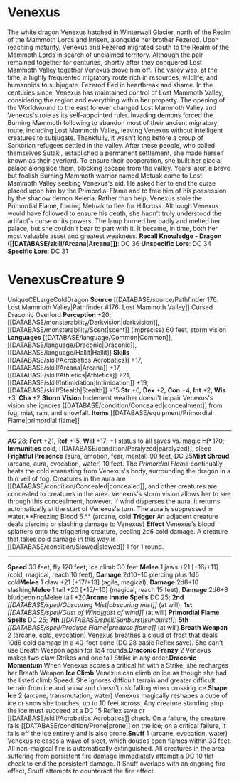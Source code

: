 ﻿---
ac: '28'
alignment: CE
all_resistance: null
burrow_speed: null
charisma: '+2'
climb_speed: '30'
constitution: '+4'
creature_ability:
- Breath Weapon
- Draconic Frenzy
- Draconic Momentum
- Freezing Blood
- Frightful Presence
- Ice
- Climb
- Mist Shroud
- Shape Ice
- Snuff
- Storm Vision
creature_family: null
description: 'The white dragon Venexus hatched in Winterwall Glacier, north of the
  Realm of the Mammoth Lords and Irrisen, alongside her brother Fezerod. Upon reaching
  maturity, Venexus and Fezerod migrated south to the Realm of the Mammoth Lords in
  search of unclaimed territory. Although the pair remained together for centuries,
  shortly after they conquered Lost Mammoth Valley together Venexus drove him off.
  The valley was, at the time, a highly frequented migratory route rich in resources,
  wildlife, and humanoids to subjugate. Fezerod fled in heartbreak and shame. In the
  centuries since, Venexus has maintained control of Lost Mammoth Valley, considering
  the region and everything within her property.<br/><br/> The opening of the Worldwound
  to the east forever changed Lost Mammoth Valley and Venexus''s role as its self-appointed
  ruler. Invading demons forced the Burning Mammoth following to abandon most of their
  ancient migratory route, including Lost Mammoth Valley, leaving Venexus without
  intelligent creatures to subjugate. Thankfully, it wasn''t long before a group of
  Sarkorian refugees settled in the valley. After these people, who called themselves
  Sutaki, established a permanent settlement, she made herself known as their overlord.
  To ensure their cooperation, she built her glacial palace alongside them, blocking
  escape from the valley.<br/><br/> Years later, a brave but foolish Burning Mammoth
  warrior named Metuak came to Lost Mammoth Valley seeking Venexus''s aid. He asked
  her to end the curse placed upon him by the Primordial Flame and to free him of
  his possession by the shadow demon Xeleria. Rather than help, Venexus stole the
  Primordial Flame, forcing Metuak to flee for Hillcross. Although Venexus would have
  followed to ensure his death, she hadn''t truly understood the artifact''s curse
  or its powers. The lamp burned her badly and melted her palace, but she couldn''t
  bear to part with it. It became, in time, both her most valuable asset and greatest
  weakness.<br/><br/><b><u>Recall Knowledge - Dragon</u> ( [[DATABASE/skill/Arcana|Arcana]]
  )</b>: DC 36<br/><b><u>Unspecific Lore</u></b>: DC 34<br/><b><u>Specific Lore</u></b>:
  DC 31'
dexterity: '+2'
element: null
fly_speed: '120'
fortitude: '+21'
hardness: null
hp: '170'
id: '1793'
immunity:
- '[[DATABASE/trait/Cold|cold]]'
- '[[DATABASE/condition/Paralyzed|paralyzed]]'
- '[[DATABASE/trait/Sleep|sleep]]'
intelligence: '+2'
land_speed: '30'
language:
- '[[DATABASE/language/Common|Common]]'
- '[[DATABASE/language/Draconic|Draconic]]'
- '[[DATABASE/language/Hallit|Hallit]]'
level: '9'
max_speed: '120'
name: Venexus
perception: '+20'
rarity: Unique
reflex: '+15'
resistance: null
rus_type_level: null
school: null
sense:
- '[[DATABASE/monsterability/Darkvision|darkvision]]'
- '[[DATABASE/monsterability/Scent|scent]] (imprecise) 60 feet'
- storm vision
size: Large
skill:
- '[[DATABASE/skill/Acrobatics|Acrobatics]] +17'
- '[[DATABASE/skill/Arcana|Arcana]] +17'
- '[[DATABASE/skill/Athletics|Athletics]] +21'
- '[[DATABASE/skill/Intimidation|Intimidation]] +19'
- '[[DATABASE/skill/Stealth|Stealth]] +15'
source: '[[DATABASE/source/Pathfinder 176. Lost Mammoth Valley|Pathfinder #176: Lost
  Mammoth Valley]]'
speed:
- 30 feet
- fly 120 feet; ice climb 30 feet
spell:
- '[[DATABASE/spell/Gust of Wind|Gust of Wind]]'
- '[[DATABASE/spell/Obscuring Mist|Obscuring Mist]]'
- '[[DATABASE/spell/Produce Flame|Produce Flame]]'
- '[[DATABASE/spell/Sunburst|Sunburst]]'
strength: '+6'
strength_req: '6'
strongest_save:
- Fortitude
swim_speed: null
trait:
- '[[DATABASE/trait/Cold|Cold]]'
- '[[DATABASE/trait/Dragon|Dragon]]'
- '[[DATABASE/trait/Unique|Unique]]'
type: Creature
vision: Darkvision
weakest_save:
- Reflex
weakness: null
will: '+17'
wisdom: '+3'

---
# Venexus

The white dragon Venexus hatched in Winterwall Glacier, north of the Realm of the Mammoth Lords and Irrisen, alongside her brother Fezerod. Upon reaching maturity, Venexus and Fezerod migrated south to the Realm of the Mammoth Lords in search of unclaimed territory. Although the pair remained together for centuries, shortly after they conquered Lost Mammoth Valley together Venexus drove him off. The valley was, at the time, a highly frequented migratory route rich in resources, wildlife, and humanoids to subjugate. Fezerod fled in heartbreak and shame. In the centuries since, Venexus has maintained control of Lost Mammoth Valley, considering the region and everything within her property.
 The opening of the Worldwound to the east forever changed Lost Mammoth Valley and Venexus's role as its self-appointed ruler. Invading demons forced the Burning Mammoth following to abandon most of their ancient migratory route, including Lost Mammoth Valley, leaving Venexus without intelligent creatures to subjugate. Thankfully, it wasn't long before a group of Sarkorian refugees settled in the valley. After these people, who called themselves Sutaki, established a permanent settlement, she made herself known as their overlord. To ensure their cooperation, she built her glacial palace alongside them, blocking escape from the valley.
 Years later, a brave but foolish Burning Mammoth warrior named Metuak came to Lost Mammoth Valley seeking Venexus's aid. He asked her to end the curse placed upon him by the Primordial Flame and to free him of his possession by the shadow demon Xeleria. Rather than help, Venexus stole the Primordial Flame, forcing Metuak to flee for Hillcross. Although Venexus would have followed to ensure his death, she hadn't truly understood the artifact's curse or its powers. The lamp burned her badly and melted her palace, but she couldn't bear to part with it. It became, in time, both her most valuable asset and greatest weakness.
**Recall Knowledge - Dragon ([[DATABASE/skill/Arcana|Arcana]])**: DC 36
**Unspecific Lore**: DC 34
**Specific Lore**: DC 31

# Venexus<span class="item-type">Creature 9</span>

<span class="trait-unique item-trait">Unique</span><span class="trait-alignment item-trait">CE</span><span class="trait-size item-trait">Large</span><span class="item-trait">Cold</span><span class="item-trait">Dragon</span>
**Source** [[DATABASE/source/Pathfinder 176. Lost Mammoth Valley|Pathfinder #176: Lost Mammoth Valley]]
Cursed Draconic Overlord
**Perception** +20; [[DATABASE/monsterability/Darkvision|darkvision]], [[DATABASE/monsterability/Scent|scent]] (imprecise) 60 feet, storm vision
**Languages** [[DATABASE/language/Common|Common]], [[DATABASE/language/Draconic|Draconic]], [[DATABASE/language/Hallit|Hallit]]
**Skills** [[DATABASE/skill/Acrobatics|Acrobatics]] +17, [[DATABASE/skill/Arcana|Arcana]] +17, [[DATABASE/skill/Athletics|Athletics]] +21, [[DATABASE/skill/Intimidation|Intimidation]] +19, [[DATABASE/skill/Stealth|Stealth]] +15
**Str** +6, **Dex** +2, **Con** +4, **Int** +2, **Wis** +3, **Cha** +2
**Storm Vision** Inclement weather doesn't impair Venexus's vision she ignores [[DATABASE/condition/Concealed|concealment]] from fog, mist, rain, and snowfall.
**Items** [[DATABASE/equipment/Primordial Flame|primordial flame]]

---
**AC** 28; **Fort** +21, **Ref** +15, **Will** +17; +1 status to all saves vs. magic
**HP** 170; **Immunities** cold, [[DATABASE/condition/Paralyzed|paralyzed]], sleep
<span class="in-box-ability">**Frightful Presence** (aura, emotion, fear, mental) 90 feet, DC 25</span><span class="in-box-ability">**Mist Shroud** (arcane, aura, evocation, water) 10 feet. The _Primordial Flame_ continually heats the cold emanating from Venexus's body, surrounding the dragon in a thin veil of fog. Creatures in the aura are [[DATABASE/condition/Concealed|concealed]], and other creatures are concealed to creatures in the area. Venexus's storm vision allows her to see through this concealment, however. If wind disperses the aura, it returns automatically at the start of Venexus's turn. The aura is suppressed in water.</span><span class="in-box-ability">**Freezing Blood <span class="action-icon">5</span> ** (arcane, cold **Trigger** An adjacent creature deals piercing or slashing damage to Venexus) **Effect** Venexus's blood splatters onto the triggering creature, dealing 2d6 cold damage. A creature that takes cold damage in this way is [[DATABASE/condition/Slowed|slowed]] 1 for 1 round.</span>

---
**Speed** 30 feet, fly 120 feet; ice climb 30 feet
<span class="in-box-ability">**Melee** <span class="action-icon">1</span> jaws +21 [+16/+11] (cold, magical, reach 10 feet), **Damage** 2d10+10 piercing plus 1d6 cold</span><span class="in-box-ability">**Melee** <span class="action-icon">1</span> claw +21 [+17/+13] (agile, magical), **Damage** 2d8+10 slashing</span><span class="in-box-ability">**Melee** <span class="action-icon">1</span> tail +20 [+15/+10] (magical, reach 15 feet), **Damage** 2d6+8 bludgeoningMelee tail +20</span>**Arcane Innate Spells** DC 25; **2nd** _[[DATABASE/spell/Obscuring Mist|obscuring mist]]_ (at will); **1st** _[[DATABASE/spell/Gust of Wind|gust of wind]]_ (at will)
**Primordial Flame Spells** DC 25; **7th** _[[DATABASE/spell/Sunburst|sunburst]]_; **5th** _[[DATABASE/spell/Produce Flame|produce flame]]_ (at will)
<span class="in-box-ability">**Breath Weapon** <span class="action-icon">2</span> (arcane, cold, evocation) Venexus breathes a cloud of frost that deals 10d6 cold damage in a 40-foot cone (DC 28 basic Reflex save). She can't use Breath Weapon again for 1d4 rounds.</span><span class="in-box-ability">**Draconic Frenzy** <span class="action-icon">2</span> Venexus makes two claw Strikes and one tail Strike in any order.</span><span class="in-box-ability">**Draconic Momentum** When Venexus scores a critical hit with a Strike, she recharges her Breath Weapon.</span><span class="in-box-ability">**Ice Climb** Venexus can climb on ice as though she had the listed climb Speed. She ignores difficult terrain and greater difficult terrain from ice and snow and doesn't risk falling when crossing ice.</span><span class="in-box-ability">**Shape Ice** <span class="action-icon">2</span> (arcane, transmutation, water) Venexus magically reshapes a cube of ice or snow she touches, up to 10 feet across. Any creature standing atop the ice must succeed at a DC 15 Reflex save or [[DATABASE/skill/Acrobatics|Acrobatics]] check. On a failure, the creature falls [[DATABASE/condition/Prone|prone]] on the ice; on a critical failure, it falls off the ice entirely and is also prone.</span><span class="in-box-ability">**Snuff** <span class="action-icon">1</span> (arcane, evocation, water) Venexus releases a wave of sleet, which douses open flames within 30 feet. All non-magical fire is automatically extinguished. All creatures in the area suffering from persistent fire damage immediately attempt a DC 10 flat check to end the persistent damage. If Snuff overlaps with an ongoing fire effect, Snuff attempts to counteract the fire effect.</span>